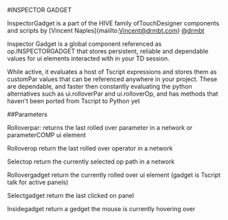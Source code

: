 #INSPECTOR GADGET

InspectorGadget is a part of the HIVE family ofTouchDesigner components and scripts 
by [Vincent Naples]{maiilto:Vincent@drmbt.com} [@drmbt](instagram.com/drmbt)

Inspector Gadget is a global component referenced as op.INSPECTORGADGET
that stores persistent, reliable and dependable values for ui elements
interacted with in your TD session.

While active, it evaluates a host of Tscript expressions and stores them
as customPar values that can be referenced anywhere in your project. These are 
dependable, and faster then constantly evaluating the python alternatives
such as ui.rolloverPar and ui.rolloverOp, and has methods that haven't been
ported from Tscript to Python yet

##Parameters

Rolloverpar:
    returns the last rolled over parameter in a network or parameterCOMP ui element

Rolloverop
    return the last rolled over operator in a network

Selectop
	return the currently selected op path in a network

Rollovergadget
    return the currently rolled over ui element (gadget is Tscript talk for active panels)

Selectgadget
    return the last clicked on panel

Insidegadget
    return a gedget the mouse is currently hovering over